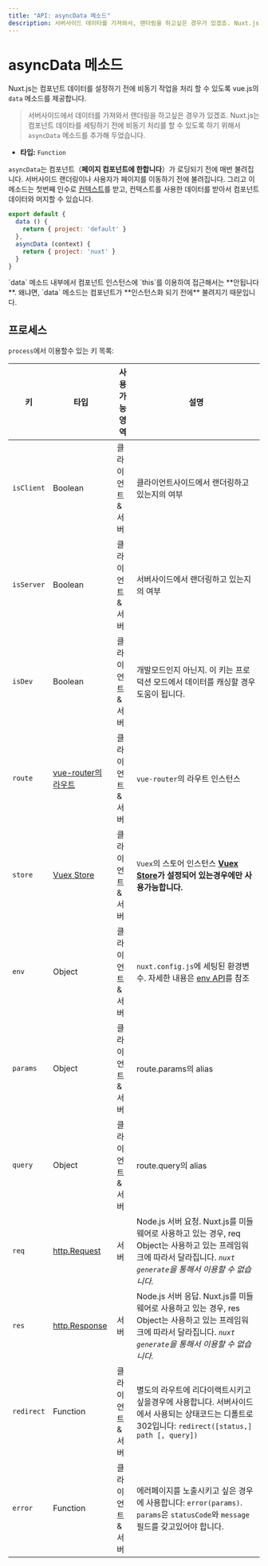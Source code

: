 ```yaml
---
title: "API: asyncData 메소드"
description: 서버사이드 데이타를 가져와서, 랜더링을 하고싶은 경우가 있겠죠. Nuxt.js 는 컴포넌트 데이타를 세팅하기 전에 비동기 처리를 할 수 있도록 하기 위해서 `asyncData` 메소드를 추가해 두었습니다.
---
```


# asyncData 메소드

Nuxt.js는 컴포넌트 데이터를 설정하기 전에 비동기 작업을 처리 할 수 있도록 vue.js의 `data` 메소드를 제공합니다.

> 서버사이드에서 데이터를 가져와서 랜더링을 하고싶은 경우가 있겠죠. Nuxt.js는 컴포넌트 데이타를 세팅하기 전에 비동기 처리를 할 수 있도록 하기 위해서 `asyncData` 메소드를 추가해 두었습니다.

- **타입:** `Function`

`asyncData`는 컴포넌트（**페이지 컴포넌트에 한합니다**）가 로딩되기 전에 매번 불려집니다. 서버사이드 랜더링이나 사용자가 페이지를 이동하기 전에 불려집니다. 그리고 이 메소드는 첫번째 인수로 [컨텍스트](/api#컨텍스트)를 받고, 컨텍스트를 사용한 데이터를 받아서 컴포넌트 데이터와 머지할 수 있습니다.

```js
export default {
  data () {
    return { project: 'default' }
  },
  asyncData (context) {
    return { project: 'nuxt' }
  }
}
```

<div class="Alert Alert--orange">`data` 메소드 내부에서 컴포넌트 인스턴스에 `this`를 이용하여 접근해서는 **안됩니다**. 왜냐면, `data` 메소드는 컴포넌트가  **인스턴스화 되기 전에** 불려지기 때문입니다.</div>

## 프로세스

`process`에서 이용할수 있는 키 목록:

| 키 | 타입 | 사용가능 영역 | 설명 |
|-----|------|--------------|-------------|
| `isClient` | Boolean | 클라이언트&서버 | 클라이언트사이드에서 랜더링하고 있는지의 여부 |
| `isServer` | Boolean | 클라이언트&서버 | 서버사이드에서 랜더링하고 있는지의 여부 |
| `isDev` | Boolean | 클라이언트&서버 | 개발모드인지 아닌지. 이 키는 프로덕션 모드에서 데이터를 캐싱할 경우 도움이 됩니다. |
| `route` | [vue-router의 라우트](https://router.vuejs.org/en/api/route-object.html) | 클라이언트&서버 | `vue-router`의 라우트 인스턴스 |
| `store` | [Vuex Store](http://vuex.vuejs.org/en/api.html#vuexstore-instance-properties) | 클라이언트&서버 | `Vuex`의 스토어 인스턴스 **[Vuex Store](/guide/vuex-store)가 설정되어 있는경우에만 사용가능합니다.** |
| `env` | Object | 클라이언트&서버 | `nuxt.config.js`에 세팅된 환경변수. 자세한 내용은 [env API](/api/configuration-env)를 참조 |
| `params` | Object | 클라이언트&서버 | route.params의 alias |
| `query` | Object | 클라이언트&서버 | route.query의 alias |
| `req` | [http.Request](https://nodejs.org/api/http.html#http_class_http_incomingmessage) | 서버 | Node.js 서버 요청. Nuxt.js를 미들웨어로 사용하고 있는 경우, req Object는 사용하고 있는 프레임워크에 따라서 달라집니다. *`nuxt generate`을 통해서 이용할 수 없습니다.* |
| `res` | [http.Response](https://nodejs.org/api/http.html#http_class_http_serverresponse) | 서버 | Node.js 서버 응답. Nuxt.js를 미들웨어로 사용하고 있는 경우, res Object는 사용하고 있는 프레임워크에 따라서 달라집니다. *`nuxt generate`을 통해서 이용할 수 없습니다.* |
| `redirect` | Function | 클라이언트&서버 | 별도의 라우트에 리다이랙트시키고 싶을경우에 사용합니다. 서버사이드에서 사용되는 상태코드는 디폴트로 302입니다: `redirect([status,] path [, query])` |
| `error` | Function | 클라이언트&서버 | 에러페이지를 노출시키고 싶은 경우에 사용합니다: `error(params)`. `params`은 `statusCode`와 `message` 필드를 갖고있어야 합니다. |
